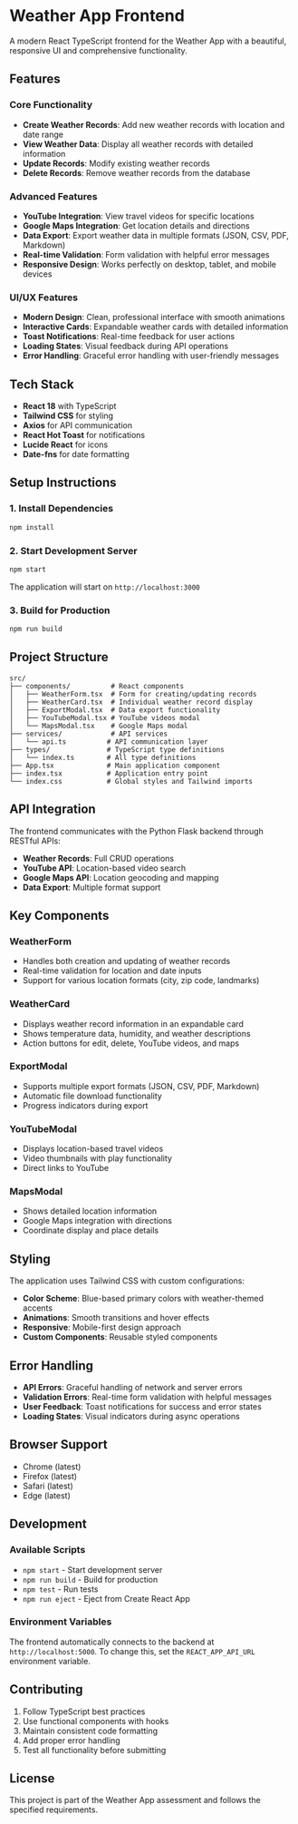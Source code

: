 # Weather App Frontend

A modern React TypeScript frontend for the Weather App with a beautiful, responsive UI and comprehensive functionality.

## Features

### Core Functionality
- **Create Weather Records**: Add new weather records with location and date range
- **View Weather Data**: Display all weather records with detailed information
- **Update Records**: Modify existing weather records
- **Delete Records**: Remove weather records from the database

### Advanced Features
- **YouTube Integration**: View travel videos for specific locations
- **Google Maps Integration**: Get location details and directions
- **Data Export**: Export weather data in multiple formats (JSON, CSV, PDF, Markdown)
- **Real-time Validation**: Form validation with helpful error messages
- **Responsive Design**: Works perfectly on desktop, tablet, and mobile devices

### UI/UX Features
- **Modern Design**: Clean, professional interface with smooth animations
- **Interactive Cards**: Expandable weather cards with detailed information
- **Toast Notifications**: Real-time feedback for user actions
- **Loading States**: Visual feedback during API operations
- **Error Handling**: Graceful error handling with user-friendly messages

## Tech Stack

- **React 18** with TypeScript
- **Tailwind CSS** for styling
- **Axios** for API communication
- **React Hot Toast** for notifications
- **Lucide React** for icons
- **Date-fns** for date formatting

## Setup Instructions

### 1. Install Dependencies
```bash
npm install
```

### 2. Start Development Server
```bash
npm start
```

The application will start on `http://localhost:3000`

### 3. Build for Production
```bash
npm run build
```

## Project Structure

```
src/
├── components/          # React components
│   ├── WeatherForm.tsx  # Form for creating/updating records
│   ├── WeatherCard.tsx  # Individual weather record display
│   ├── ExportModal.tsx  # Data export functionality
│   ├── YouTubeModal.tsx # YouTube videos modal
│   └── MapsModal.tsx    # Google Maps modal
├── services/            # API services
│   └── api.ts          # API communication layer
├── types/              # TypeScript type definitions
│   └── index.ts        # All type definitions
├── App.tsx             # Main application component
├── index.tsx           # Application entry point
└── index.css           # Global styles and Tailwind imports
```

## API Integration

The frontend communicates with the Python Flask backend through RESTful APIs:

- **Weather Records**: Full CRUD operations
- **YouTube API**: Location-based video search
- **Google Maps API**: Location geocoding and mapping
- **Data Export**: Multiple format support

## Key Components

### WeatherForm
- Handles both creation and updating of weather records
- Real-time validation for location and date inputs
- Support for various location formats (city, zip code, landmarks)

### WeatherCard
- Displays weather record information in an expandable card
- Shows temperature data, humidity, and weather descriptions
- Action buttons for edit, delete, YouTube videos, and maps

### ExportModal
- Supports multiple export formats (JSON, CSV, PDF, Markdown)
- Automatic file download functionality
- Progress indicators during export

### YouTubeModal
- Displays location-based travel videos
- Video thumbnails with play functionality
- Direct links to YouTube

### MapsModal
- Shows detailed location information
- Google Maps integration with directions
- Coordinate display and place details

## Styling

The application uses Tailwind CSS with custom configurations:

- **Color Scheme**: Blue-based primary colors with weather-themed accents
- **Animations**: Smooth transitions and hover effects
- **Responsive**: Mobile-first design approach
- **Custom Components**: Reusable styled components

## Error Handling

- **API Errors**: Graceful handling of network and server errors
- **Validation Errors**: Real-time form validation with helpful messages
- **User Feedback**: Toast notifications for success and error states
- **Loading States**: Visual indicators during async operations

## Browser Support

- Chrome (latest)
- Firefox (latest)
- Safari (latest)
- Edge (latest)

## Development

### Available Scripts

- `npm start` - Start development server
- `npm run build` - Build for production
- `npm test` - Run tests
- `npm run eject` - Eject from Create React App

### Environment Variables

The frontend automatically connects to the backend at `http://localhost:5000`. To change this, set the `REACT_APP_API_URL` environment variable.

## Contributing

1. Follow TypeScript best practices
2. Use functional components with hooks
3. Maintain consistent code formatting
4. Add proper error handling
5. Test all functionality before submitting

## License

This project is part of the Weather App assessment and follows the specified requirements.
